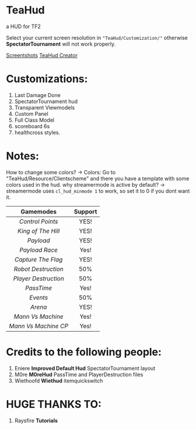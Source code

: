 # TeaHud
a HUD for TF2

Select your current screen resolution in ```"TeaHud/Customization/"``` otherwise **SpectatorTournament** will not work properly.

[Screentshots](https://imgur.com/a/80qQmgB)
[TeaHud Creator](https://steamcommunity.com/profiles/76561198351823352)

# Customizations:
1. Last Damage Done 
2. SpectatorTournament hud
3. Transparent Viewmodels
4. Custom Panel
5. Full Class Model
6. scoreboard 6s
7. healthcross styles.

# Notes:
How to change some colors? -> Colors: Go to "TeaHud/Resource/Clientscheme" and there you have a template with some colors used in the hud.
why streamermode is active by default? -> streamermode uses ```cl_hud_minmode 1``` to work, so set it to 0 if you dont want it.                        

|**Gamemodes**|**Support**|
|:-:|:-:|
| *Control Points*  | YES!  |
| *King of The Hill*  | YES!  |
| *Payload*  | YES!  |
| *Payload Race*  | Yes!  |
| *Capture The Flag*  | YES!  |
| *Robot Destruction*  | 50%  |
| *Player Destruction*  | 50%  |
| *PassTime*  | Yes!  |
| *Events*  | 50%  |
| *Arena*  | YES!  |
| *Mann Vs Machine*  | Yes!  |
| *Mann Vs Machine CP*  | Yes!  |

# Credits to the following people:

1. Eniere **Improved Default Hud** SpectatorTournament layout
2. M0re **M0reHud** PassTime and PlayerDestruction files
3. Wiethoofd **Wiethud** itemquickswitch

# HUGE THANKS TO:

1. Raysfire **Tutorials**